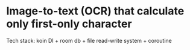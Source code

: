 # Image-to-text (OCR) that calculate only first-only character

Tech stack: koin DI + room db + file read-write system + coroutine
